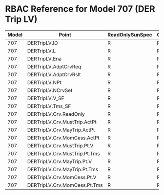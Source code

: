 # RBAC Reference for Model 707 (DER Trip LV)

| Model | Point | ReadOnlySunSpec | GridServiceSunSpec | NetworkAdministratorSunSpec | SuperAdministratorSpec | 
|-------|-------|------------------|---------------------|------------------|--------------------|
| 707 | DERTripLV.ID | R | R | R | R |
| 707 | DERTripLV.L | R | R | R | R |
| 707 | DERTripLV.Ena | R | R | R | RW |
| 707 | DERTripLV.AdptCrvReq | R | R | R | RW |
| 707 | DERTripLV.AdptCrvRslt | R | R | R | R |
| 707 | DERTripLV.NPt | R | R | R | R |
| 707 | DERTripLV.NCrvSet | R | R | R | R |
| 707 | DERTripLV.V_SF | R | R | R | R |
| 707 | DERTripLV.Tms_SF | R | R | R | R |
| 707 | DERTripLV.Crv.ReadOnly | R | R | R | R |
| 707 | DERTripLV.Crv.MustTrip.ActPt | R | R | R | RW |
| 707 | DERTripLV.Crv.MayTrip.ActPt | R | R | R | RW |
| 707 | DERTripLV.Crv.MomCess.ActPt | R | R | R | RW |
| 707 | DERTripLV.Crv.MustTrip.Pt.V | R | R | R | RW |
| 707 | DERTripLV.Crv.MustTrip.Pt.Tms | R | R | R | RW |
| 707 | DERTripLV.Crv.MayTrip.Pt.V | R | R | R | RW |
| 707 | DERTripLV.Crv.MayTrip.Pt.Tms | R | R | R | RW |
| 707 | DERTripLV.Crv.MomCess.Pt.V | R | R | R | RW |
| 707 | DERTripLV.Crv.MomCess.Pt.Tms | R | R | R | RW |
